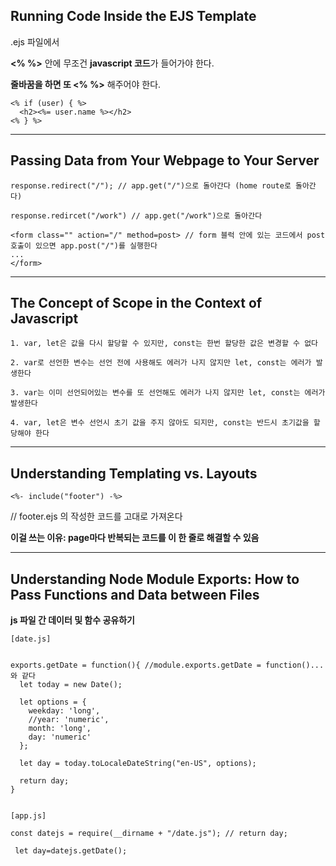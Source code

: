## Running Code Inside the EJS Template


.ejs 파일에서

**<% %>** 안에 무조건 **javascript 코드**가 들어가야 한다.

**줄바꿈을 하면 또 <% %>** 해주어야 한다.

```
<% if (user) { %>
  <h2><%= user.name %></h2>
<% } %>
```
-------
## Passing Data from Your Webpage to Your Server

```
response.redirect("/"); // app.get("/")으로 돌아간다 (home route로 돌아간다)

response.redircet("/work") // app.get("/work")으로 돌아간다

<form class="" action="/" method=post> // form 블럭 안에 있는 코드에서 post 호출이 있으면 app.post("/")를 실행한다
...
</form> 
```
------
## The Concept of Scope in the Context of Javascript

	1. var, let은 값을 다시 할당할 수 있지만, const는 한번 할당한 값은 변경할 수 없다

	2. var로 선언한 변수는 선언 전에 사용해도 에러가 나지 않지만 let, const는 에러가 발생한다

	3. var는 이미 선언되어있는 변수를 또 선언해도 에러가 나지 않지만 let, const는 에러가 발생한다

	4. var, let은 변수 선언시 초기 값을 주지 않아도 되지만, const는 반드시 초기값을 할당해야 한다

-------
## Understanding Templating vs. Layouts
```
<%- include("footer") -%>
```
// footer.ejs 의 작성한 코드를 고대로 가져온다



__이걸 쓰는 이유: page마다 반복되는 코드를 이 한 줄로 해결할 수 있음__


-------

## Understanding Node Module Exports: How to Pass Functions and Data between Files

__js 파일 간 데이터 및 함수 공유하기__


```
[date.js]


exports.getDate = function(){ //module.exports.getDate = function()...와 같다
  let today = new Date();
 
  let options = {
    weekday: 'long',
    //year: 'numeric',
    month: 'long',
    day: 'numeric'
  };
 
  let day = today.toLocaleDateString("en-US", options);
 
  return day;
}


[app.js]

const datejs = require(__dirname + "/date.js"); // return day;
 
 let day=datejs.getDate();
```
